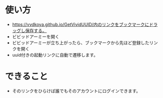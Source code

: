 # 使い方
* https://vvdkoya.github.io/GetVividUUID/内のリンクをブックマークにドラッグし保存する。
* ビビッドアーミーを開く
* ビビッドアーミーが立ち上がったら、ブックマークから先ほど登録したリンクを開く
* uuid付きの起動リンクに自動で遷移します。

# できること
* そのリンクをひらけば誰でもそのアカウントにログインできます。
